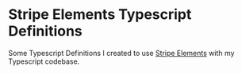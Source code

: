 # Stripe Elements Typescript Definitions

Some Typescript Definitions I created to use [Stripe Elements](https://stripe.com/docs/elements) with my Typescript codebase.